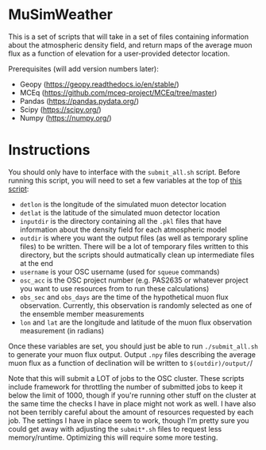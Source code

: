 # MuSimWeather
This is a set of scripts that will take in a set of files containing information about the atmospheric density field, and return maps of the average muon flux as a function of elevation for a user-provided detector location.

Prerequisites (will add version numbers later):
- Geopy (https://geopy.readthedocs.io/en/stable/)
- MCEq (https://github.com/mceq-project/MCEq/tree/master)
- Pandas (https://pandas.pydata.org/)
- Scipy (https://scipy.org/)
- Numpy (https://numpy.org/)

# Instructions
You should only have to interface with the `submit_all.sh` script. Before running this script, you will need to set a few variables at the top of [this script](https://github.com/williamluszczak/MuSimWeather/blob/main/submit_all.sh#L3-L7):
- `detlon` is the longitude of the simulated muon detector location
- `detlat` is the latitude of the simulated muon detector location
- `inputdir` is the directory containing all the `.pkl` files that have information about the density field for each atmospheric model
- `outdir` is where you want the output files (as well as temporary spline files) to be written. There will be a lot of temporary files written to this directory, but the scripts should autmatically clean up intermediate files at the end
- `username` is your OSC username (used for `squeue` commands)
- `osc_acc` is the OSC project number (e.g. PAS2635 or whatever project you want to use resources from to run these calculations)
- `obs_sec` and `obs_days` are the time of the hypothetical muon flux observation. Currently, this observation is randomly selected as one of the ensemble member measurements
- `lon` and `lat` are the longitude and latitude of the muon flux observation measurement (in radians) 

Once these variables are set, you should just be able to run `./submit_all.sh` to generate your muon flux output. Output `.npy` files describing the average muon flux as a function of declination will be written to `$(outdir)/output/`/ 
 
Note that this will submit a LOT of jobs to the OSC cluster. These scripts include framework for throttling the number of submitted jobs to keep it below the limit of 1000, though if you're running other stuff on the cluster at the same time the checks I have in place might not work as well. I have also not been terribly careful about the amount of resources requested by each job. The settings I have in place seem to work, though I'm pretty sure you could get away with adjusting the `submit*.sh` files to request less memory/runtime. Optimizing this will require some more testing. 
